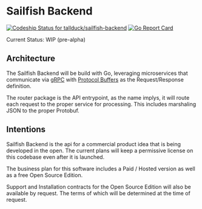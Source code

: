 # Sailfish Backend


[![Codeship Status for tallduck/sailfish-backend](https://img.shields.io/codeship/f0dc8440-0607-0135-edfd-52b395dcacd9/master.svg)](https://app.codeship.com/projects/213698)
[![Go Report Card](https://goreportcard.com/badge/github.com/tallduck/sailfish-backend)](https://goreportcard.com/report/github.com/tallduck/sailfish-backend)

Current Status: WIP (pre-alpha)

## Architecture

The Sailfish Backend will be build with Go, leveraging microservices that communicate via [gRPC](http://www.grpc.io/) with [Protocol Buffers](https://developers.google.com/protocol-buffers/) as the Request/Response definition.

The router package is the API entrypoint, as the name implys, it will route each request to the proper service for processing. This includes marshaling JSON to the proper Protobuf.

## Intentions

Sailfish Backend is the api for a commercial product idea that is being developed in the open. The current plans will keep a permissive license on this codebase even after it is launched.

The business plan for this software includes a Paid / Hosted version as well as a free Open Source Edition.

Support and Installation contracts for the Open Source Edition will also be available by request. The terms of which will be determined at the time of request.